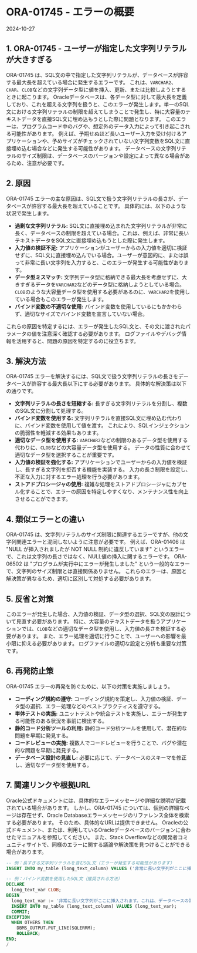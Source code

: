 # ORA-01745 - エラーの概要
2024-10-27

## 1. ORA-01745 - ユーザーが指定した文字列リテラルが大きすぎる

ORA-01745 は、SQL文の中で指定した文字列リテラルが、データベースが許容する最大長を超えている場合に発生するエラーです。  これは、`VARCHAR2`、`CHAR`、`CLOB`などの文字列データ型に値を挿入、更新、または比較しようとするときに起こります。  Oracleデータベースは、各データ型に対して最大長を定義しており、これを超える文字列を扱うと、このエラーが発生します。単一のSQL文における文字列リテラルの制限を超えてしまうことで発生し、特に大容量のテキストデータを直接SQL文に埋め込もうとした際に問題となります。  このエラーは、プログラムコード中のバグや、想定外のデータ入力によって引き起こされる可能性があります。  例えば、予期せぬほど長いユーザー入力を受け付けるアプリケーションや、予めサイズがチェックされていない文字列変数をSQL文に直接埋め込む場合などに発生する可能性があります。 データベースの文字列リテラルのサイズ制限は、データベースのバージョンや設定によって異なる場合があるため、注意が必要です。

## 2. 原因

ORA-01745 エラーの主な原因は、SQL文で扱う文字列リテラルの長さが、データベースが許容する最大長を超えていることです。  具体的には、以下のような状況で発生します。

* **過剰な文字列リテラル:** SQL文に直接埋め込まれた文字列リテラルが非常に長く、データベースの制限を超えている場合。これは、例えば、非常に長いテキストデータをSQL文に直接埋め込もうとした際に発生します。
* **入力値の検証不足:** アプリケーションがユーザーからの入力値を適切に検証せずに、SQL文に直接埋め込んでいる場合。ユーザーが意図的に、または誤って非常に長い文字列を入力すると、このエラーが発生する可能性があります。
* **データ型ミスマッチ:**  文字列データ型に格納できる最大長を考慮せずに、大きすぎるデータを`VARCHAR2`などのデータ型に格納しようとしている場合。`CLOB`のような大容量データ型を使用する必要があるのに、`VARCHAR2`を使用している場合もこのエラーが発生します。
* **バインド変数の不適切な使用:** バインド変数を使用しているにもかかわらず、適切なサイズでバインド変数を宣言していない場合。

これらの原因を特定するには、エラーが発生したSQL文と、その文に渡されたパラメータの値を注意深く確認する必要があります。  ログファイルやデバッグ情報を活用すると、問題の原因を特定するのに役立ちます。

## 3. 解決方法

ORA-01745 エラーを解決するには、SQL文で扱う文字列リテラルの長さをデータベースが許容する最大長以下にする必要があります。  具体的な解決策は以下の通りです。

* **文字列リテラルの長さを短縮する:**  長すぎる文字列リテラルを分割し、複数のSQL文に分割して処理する。
* **バインド変数を使用する:**  文字列リテラルを直接SQL文に埋め込む代わりに、バインド変数を使用して値を渡す。 これにより、SQLインジェクションの脆弱性を軽減する効果もあります。
* **適切なデータ型を使用する:**  `VARCHAR2`などの制限のあるデータ型を使用する代わりに、`CLOB`などの大容量データ型を使用する。  データの性質に合わせて適切なデータ型を選択することが重要です。
* **入力値の検証を強化する:**  アプリケーションでユーザーからの入力値を検証し、長すぎる文字列を拒否する機能を実装する。  入力の長さ制限を設定し、不正な入力に対するエラー処理を行う必要があります。
* **ストアドプロシージャの使用:**  複雑な処理をストアドプロシージャにカプセル化することで、エラーの原因を特定しやすくなり、メンテナンス性を向上させることができます。


## 4. 類似エラーとの違い

ORA-01745 は、文字列リテラルのサイズ制限に関連するエラーですが、他の文字列関連エラーと混同しないように注意が必要です。  例えば、ORA-01406 は "NULL が挿入されましたが NOT NULL 制約に違反しています" というエラーで、これは文字列の長さではなく、NULL値の挿入に関するエラーです。  ORA-06502 は "プログラムが実行中にエラーが発生しました" という一般的なエラーで、文字列のサイズ制限とは直接関係ありません。  これらのエラーは、原因と解決策が異なるため、適切に区別して対処する必要があります。


## 5. 反省と対策

このエラーが発生した場合、入力値の検証、データ型の選択、SQL文の設計について見直す必要があります。  特に、大容量のテキストデータを扱うアプリケーションでは、`CLOB`などの適切なデータ型を使用し、入力値の長さを検証する必要があります。  また、エラー処理を適切に行うことで、ユーザーへの影響を最小限に抑える必要があります。  ログファイルの適切な設定と分析も重要な対策です。


## 6. 再発防止策

ORA-01745 エラーの再発を防ぐために、以下の対策を実施しましょう。

* **コーディング規約の遵守:**  コーディング規約を策定し、入力値の検証、データ型の選択、エラー処理などのベストプラクティスを遵守する。
* **単体テストの実施:**  ユニットテストや統合テストを実施し、エラーが発生する可能性のある状況を事前に検出する。
* **静的コード分析ツールの利用:**  静的コード分析ツールを使用して、潜在的な問題を早期に発見する。
* **コードレビューの実施:**  複数人でコードレビューを行うことで、バグや潜在的な問題を早期に発見する。
* **データベース設計の見直し:**  必要に応じて、データベースのスキーマを修正し、適切なデータ型を使用する。


## 7. 関連リンクや根拠URL

Oracle公式ドキュメントには、具体的なエラーメッセージや詳細な説明が記載されている場合があります。 しかし、ORA-01745 については、個別の詳細なページは存在せず、Oracle Databaseエラーメッセージのリファレンス全体を検索する必要があります。  そのため、具体的なURLは提供できません。  Oracleの公式ドキュメント、または、利用しているOracleデータベースのバージョンに合わせたマニュアルを参照してください。  また、Stack Overflowなどの開発者コミュニティサイトで、同様のエラーに関する議論や解決策を見つけることができる場合があります。


```sql
-- 例：長すぎる文字列リテラルを含むSQL文（エラーが発生する可能性があります）
INSERT INTO my_table (long_text_column) VALUES ('非常に長い文字列がここに挿入されます。これは、データベースの許容サイズを超える可能性があります。');

-- 例：バインド変数を使用したSQL文（推奨される方法）
DECLARE
  long_text_var CLOB;
BEGIN
  long_text_var := '非常に長い文字列がここに挿入されます。これは、データベースの許容サイズを超えても問題ありません。';
  INSERT INTO my_table (long_text_column) VALUES (long_text_var);
  COMMIT;
EXCEPTION
  WHEN OTHERS THEN
    DBMS_OUTPUT.PUT_LINE(SQLERRM);
    ROLLBACK;
END;
/
```